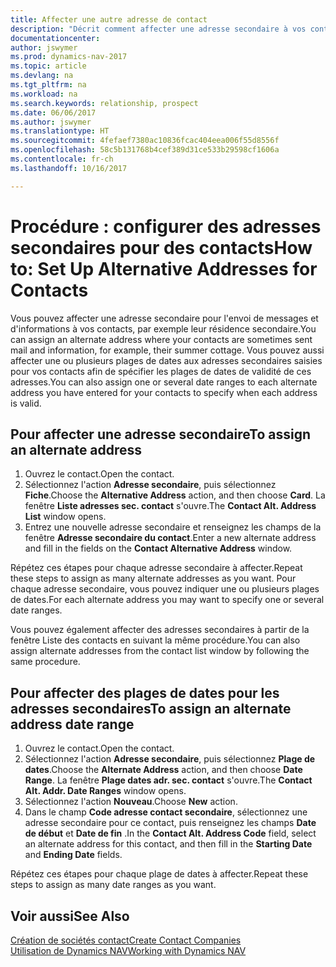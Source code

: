 ```yaml
---
title: Affecter une autre adresse de contact
description: "Décrit comment affecter une adresse secondaire à vos contacts ou prospects, où ils reçoivent parfois des informations."
documentationcenter: 
author: jswymer
ms.prod: dynamics-nav-2017
ms.topic: article
ms.devlang: na
ms.tgt_pltfrm: na
ms.workload: na
ms.search.keywords: relationship, prospect
ms.date: 06/06/2017
ms.author: jswymer
ms.translationtype: HT
ms.sourcegitcommit: 4fefaef7380ac10836fcac404eea006f55d8556f
ms.openlocfilehash: 58c5b131768b4cef389d31ce533b29598cf1606a
ms.contentlocale: fr-ch
ms.lasthandoff: 10/16/2017

---
```

# <a name="how-to-set-up-alternative-addresses-for-contacts"></a><span data-ttu-id="3fb98-103">Procédure : configurer des adresses secondaires pour des contacts</span><span class="sxs-lookup"><span data-stu-id="3fb98-103">How to: Set Up Alternative Addresses for Contacts</span></span>
<span data-ttu-id="3fb98-104">Vous pouvez affecter une adresse secondaire pour l'envoi de messages et d'informations à vos contacts, par exemple leur résidence secondaire.</span><span class="sxs-lookup"><span data-stu-id="3fb98-104">You can assign an alternate address where your contacts are sometimes sent mail and information, for example, their summer cottage.</span></span> <span data-ttu-id="3fb98-105">Vous pouvez aussi affecter une ou plusieurs plages de dates aux adresses secondaires saisies pour vos contacts afin de spécifier les plages de dates de validité de ces adresses.</span><span class="sxs-lookup"><span data-stu-id="3fb98-105">You can also assign one or several date ranges to each alternate address you have entered for your contacts to specify when each address is valid.</span></span>

## <a name="to-assign-an-alternate-address"></a><span data-ttu-id="3fb98-106">Pour affecter une adresse secondaire</span><span class="sxs-lookup"><span data-stu-id="3fb98-106">To assign an alternate address</span></span>
1. <span data-ttu-id="3fb98-107">Ouvrez le contact.</span><span class="sxs-lookup"><span data-stu-id="3fb98-107">Open the contact.</span></span>
2. <span data-ttu-id="3fb98-108">Sélectionnez l'action **Adresse secondaire**, puis sélectionnez **Fiche**.</span><span class="sxs-lookup"><span data-stu-id="3fb98-108">Choose the **Alternative Address** action, and then choose **Card**.</span></span> <span data-ttu-id="3fb98-109">La fenêtre **Liste adresses sec. contact** s'ouvre.</span><span class="sxs-lookup"><span data-stu-id="3fb98-109">The **Contact Alt. Address List** window opens.</span></span>
3. <span data-ttu-id="3fb98-110">Entrez une nouvelle adresse secondaire et renseignez les champs de la fenêtre **Adresse secondaire du contact**.</span><span class="sxs-lookup"><span data-stu-id="3fb98-110">Enter a new alternate address and fill in the fields on the **Contact Alternative Address** window.</span></span>

<span data-ttu-id="3fb98-111">Répétez ces étapes pour chaque adresse secondaire à affecter.</span><span class="sxs-lookup"><span data-stu-id="3fb98-111">Repeat these steps to assign as many alternate addresses as you want.</span></span> <span data-ttu-id="3fb98-112">Pour chaque adresse secondaire, vous pouvez indiquer une ou plusieurs plages de dates.</span><span class="sxs-lookup"><span data-stu-id="3fb98-112">For each alternate address you may want to specify one or several date ranges.</span></span>

<span data-ttu-id="3fb98-113">Vous pouvez également affecter des adresses secondaires à partir de la fenêtre Liste des contacts en suivant la même procédure.</span><span class="sxs-lookup"><span data-stu-id="3fb98-113">You can also assign alternate addresses from the contact list window by following the same procedure.</span></span>

## <a name="to-assign-an-alternate-address-date-range"></a><span data-ttu-id="3fb98-114">Pour affecter des plages de dates pour les adresses secondaires</span><span class="sxs-lookup"><span data-stu-id="3fb98-114">To assign an alternate address date range</span></span>
1. <span data-ttu-id="3fb98-115">Ouvrez le contact.</span><span class="sxs-lookup"><span data-stu-id="3fb98-115">Open the contact.</span></span>
2. <span data-ttu-id="3fb98-116">Sélectionnez l'action **Adresse secondaire**, puis sélectionnez **Plage de dates**.</span><span class="sxs-lookup"><span data-stu-id="3fb98-116">Choose the **Alternate Address** action, and then choose **Date Range**.</span></span> <span data-ttu-id="3fb98-117">La fenêtre **Plage dates adr. sec. contact** s'ouvre.</span><span class="sxs-lookup"><span data-stu-id="3fb98-117">The **Contact Alt. Addr. Date Ranges** window opens.</span></span>
3. <span data-ttu-id="3fb98-118">Sélectionnez l'action **Nouveau**.</span><span class="sxs-lookup"><span data-stu-id="3fb98-118">Choose **New** action.</span></span>
4. <span data-ttu-id="3fb98-119">Dans le champ **Code adresse contact secondaire**, sélectionnez une adresse secondaire pour ce contact, puis renseignez les champs **Date de début** et **Date de fin** .</span><span class="sxs-lookup"><span data-stu-id="3fb98-119">In the **Contact Alt. Address Code** field, select an alternate address for this contact, and then fill in the **Starting Date** and **Ending Date** fields.</span></span>

<span data-ttu-id="3fb98-120">Répétez ces étapes pour chaque plage de dates à affecter.</span><span class="sxs-lookup"><span data-stu-id="3fb98-120">Repeat these steps to assign as many date ranges as you want.</span></span>

## <a name="see-also"></a><span data-ttu-id="3fb98-121">Voir aussi</span><span class="sxs-lookup"><span data-stu-id="3fb98-121">See Also</span></span>
[<span data-ttu-id="3fb98-122">Création de sociétés contact</span><span class="sxs-lookup"><span data-stu-id="3fb98-122">Create Contact Companies</span></span>](marketing-create-contact-companies.md)  
[<span data-ttu-id="3fb98-123">Utilisation de Dynamics NAV</span><span class="sxs-lookup"><span data-stu-id="3fb98-123">Working with Dynamics NAV</span></span>](ui-work-product.md)

